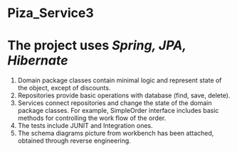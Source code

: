 # Piza_Service3


# The project uses *Spring, JPA, Hibernate*

1. Domain package classes contain minimal logic and represent state of the object, except of discounts.
2. Repositories provide basic operations with database (find, save, delete).
3. Services connect repositories and change the state of the domain package classes. For example, SimpleOrder interface includes basic methods for controlling the work flow of the order.
4. The tests include JUNIT and Integration ones.
5. The  schema diagrams picture from workbench has been attached, obtained through reverse engineering.


 


